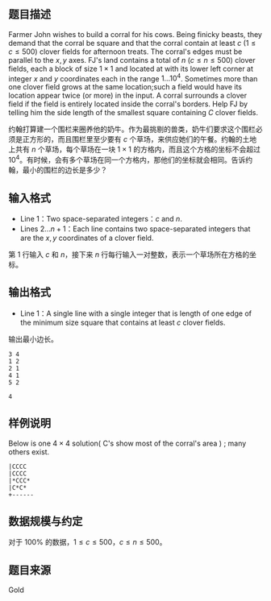 ## 题目描述
Farmer John wishes to build a corral for his cows. Being finicky beasts, they demand that the corral be square and that the corral contain at least $c \ (1  \leq  c  \leq  500)$ clover fields for afternoon treats. The corral's edges must be parallel to the $x,y$ axes. FJ's land contains a total of $n \ (c  \leq  n  \leq  500)$ clover fields, each a block of size $1 \times 1$ and located at with its lower left corner at integer $x$ and $y$ coordinates each in the range $1 \ldots 10^4$. Sometimes more than one clover field grows at the same location;such a field would have its location appear twice (or more) in the input. A corral surrounds a clover field if the field is entirely located inside the corral's borders. Help FJ by telling him the side length of the smallest square containing $C$ clover fields.

约翰打算建一个围栏来圈养他的奶牛。作为最挑剔的兽类，奶牛们要求这个围栏必须是正方形的，而且围栏里至少要有 $c$ 个草场，来供应她们的午餐。约翰的土地上共有 $n$ 个草场，每个草场在一块 $1\times1$ 的方格内，而且这个方格的坐标不会超过 $10^4$。有时候，会有多个草场在同一个方格内，那他们的坐标就会相同。告诉约翰，最小的围栏的边长是多少？
## 输入格式
* Line $1$：Two space-separated integers：$c$ and $n$.
* Lines $2 \ldots n+1$：Each line contains two space-separated integers that are the $x,y$ coordinates of a clover field.

第 $1$ 行输入 $c$ 和 $n$，接下来 $n$ 行每行输入一对整数，表示一个草场所在方格的坐标。
## 输出格式
* Line $1$：A single line with a single integer that is length of one edge of the minimum size square that contains at least $c$ clover fields.

输出最小边长。
```input1
3 4
1 2
2 1
4 1
5 2
```
```output1
4
```
## 样例说明
Below is one $4\times 4$ solution( C's show most of the corral's area ) ; many others exist.
```
|CCCC
|CCCC
|*CCC*
|C*C*
+------
```
## 数据规模与约定
对于 $100\%$ 的数据，$1 \leq c \leq 500$，$c \leq n \leq 500$。
## 题目来源
Gold